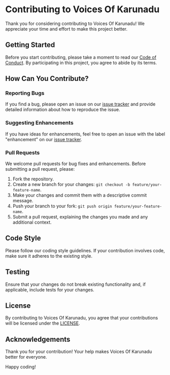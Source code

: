 # Contributing to Voices Of Karunadu

Thank you for considering contributing to Voices Of Karunadu! We appreciate your time and effort to make this project better.

## Getting Started

Before you start contributing, please take a moment to read our [Code of Conduct](CODE_OF_CONDUCT.md). By participating in this project, you agree to abide by its terms.

## How Can You Contribute?

### Reporting Bugs

If you find a bug, please open an issue on our [issue tracker](https://github.com/your-username/your-project-name/issues) and provide detailed information about how to reproduce the issue.

### Suggesting Enhancements

If you have ideas for enhancements, feel free to open an issue with the label "enhancement" on our [issue tracker](https://github.com/your-username/your-project-name/issues).

### Pull Requests

We welcome pull requests for bug fixes and enhancements. Before submitting a pull request, please:

1. Fork the repository.
2. Create a new branch for your changes: `git checkout -b feature/your-feature-name`.
3. Make your changes and commit them with a descriptive commit message.
4. Push your branch to your fork: `git push origin feature/your-feature-name`.
5. Submit a pull request, explaining the changes you made and any additional context.

## Code Style

Please follow our coding style guidelines. If your contribution involves code, make sure it adheres to the existing style.

## Testing

Ensure that your changes do not break existing functionality and, if applicable, include tests for your changes.

## License

By contributing to Voices Of Karunadu, you agree that your contributions will be licensed under the [LICENSE](LICENSE).

## Acknowledgements

Thank you for your contribution! Your help makes Voices Of Karunadu better for everyone.

Happy coding!

